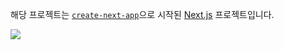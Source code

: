 해당 프로젝트는 [`create-next-app`](https://github.com/vercel/next.js/tree/canary/packages/create-next-app)으로 시작된 [Next.js](https://nextjs.org/) 프로젝트입니다.

<img src="https://github.com/dodam24/portfolio-website/assets/121652059/c29ff1ac-413f-4188-9056-a5cd9346bca3">
